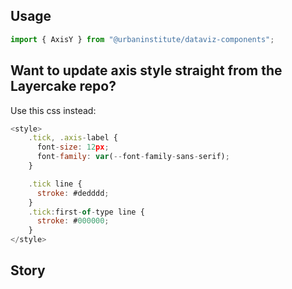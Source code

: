 ## Usage

```js
import { AxisY } from "@urbaninstitute/dataviz-components";
```

## Want to update axis style straight from the Layercake repo?

Use this css instead:

```js
<style>
    .tick, .axis-label {
      font-size: 12px;
      font-family: var(--font-family-sans-serif);
    }

    .tick line {
      stroke: #dedddd;
    }
    .tick:first-of-type line {
      stroke: #000000;
    }
</style>
```

## Story

